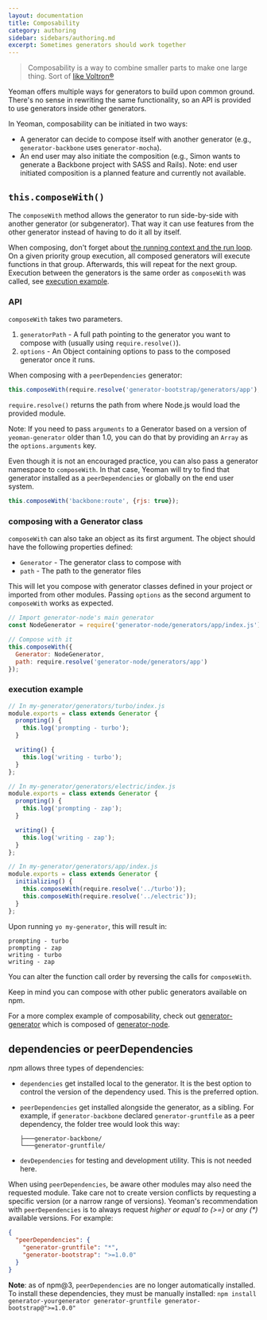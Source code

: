 ```yaml
---
layout: documentation
title: Composability
category: authoring
sidebar: sidebars/authoring.md
excerpt: Sometimes generators should work together
---
```


> Composability is a way to combine smaller parts to make one large thing. Sort of [like Voltron&reg;](http://25.media.tumblr.com/tumblr_m1zllfCJV21r8gq9go11_250.gif)

Yeoman offers multiple ways for generators to build upon common ground. There's no sense in rewriting the same functionality, so an API is provided to use generators inside other generators.

In Yeoman, composability can be initiated in two ways:

 * A generator can decide to compose itself with another generator (e.g., `generator-backbone` uses `generator-mocha`).
 * An end user may also initiate the composition (e.g., Simon wants to generate a Backbone project with SASS and Rails). Note: end user initiated composition is a planned feature and currently not available.

## `this.composeWith()`

The `composeWith` method allows the generator to run side-by-side with another generator (or subgenerator). That way it can use features from the other generator instead of having to do it all by itself.

When composing, don't forget about [the running context and the run loop](/authoring/running-context.html). On a given priority group execution, all composed generators will execute functions in that group. Afterwards, this will repeat for the next group. Execution between the generators is the same order as `composeWith` was called, see [execution example](#order).

### API

`composeWith` takes two parameters.

 1. `generatorPath` - A full path pointing to the generator you want to compose with (usually using `require.resolve()`).
 2. `options` - An Object containing options to pass to the composed generator once it runs.

When composing with a `peerDependencies` generator:

```js
this.composeWith(require.resolve('generator-bootstrap/generators/app'), {preprocessor: 'sass'});
```

`require.resolve()` returns the path from where Node.js would load the provided module.

Note: If you need to pass `arguments` to a Generator based on a version of `yeoman-generator` older than 1.0, you can do that by providing an `Array` as the `options.arguments` key.

Even though it is not an encouraged practice, you can also pass a generator namespace to `composeWith`. In that case, Yeoman will try to find that generator installed as a `peerDependencies` or globally on the end user system.

```js
this.composeWith('backbone:route', {rjs: true});
```

### composing with a Generator class

`composeWith` can also take an object as its first argument. The object should have the following properties defined:

- `Generator` - The generator class to compose with
- `path` - The path to the generator files

This will let you compose with generator classes defined in your project or imported from other modules. Passing `options` as the second argument to `composeWith` works as expected.

```js
// Import generator-node's main generator
const NodeGenerator = require('generator-node/generators/app/index.js');

// Compose with it
this.composeWith({
  Generator: NodeGenerator,
  path: require.resolve('generator-node/generators/app')
});
```

### <a name="order"></a>execution example
```js
// In my-generator/generators/turbo/index.js
module.exports = class extends Generator {
  prompting() {
    this.log('prompting - turbo');
  }

  writing() {
    this.log('writing - turbo');
  }
};

// In my-generator/generators/electric/index.js
module.exports = class extends Generator {
  prompting() {
    this.log('prompting - zap');
  }

  writing() {
    this.log('writing - zap');
  }
};

// In my-generator/generators/app/index.js
module.exports = class extends Generator {
  initializing() {
    this.composeWith(require.resolve('../turbo'));
    this.composeWith(require.resolve('../electric'));
  }
};
```

Upon running `yo my-generator`, this will result in:

```
prompting - turbo
prompting - zap
writing - turbo
writing - zap
```

You can alter the function call order by reversing the calls for `composeWith`.

Keep in mind you can compose with other public generators available on npm.

For a more complex example of composability, check out
[generator-generator](https://github.com/yeoman/generator-generator/blob/master/app/index.js)
which is composed of
[generator-node](https://github.com/yeoman/generator-node).

## dependencies or peerDependencies

*npm* allows three types of dependencies:

 * `dependencies` get installed local to the generator. It is the best option to control the version of the dependency used. This is the preferred option.
 * `peerDependencies` get installed alongside the generator, as a sibling. For example, if `generator-backbone` declared `generator-gruntfile` as a peer dependency, the folder tree would look this way:

    ```
    ├───generator-backbone/
    └───generator-gruntfile/
    ```
 * `devDependencies` for testing and development utility. This is not needed here.

When using `peerDependencies`, be aware other modules may also need the requested module. Take care not to create version conflicts by requesting a specific version (or a narrow range of versions). Yeoman's recommendation with `peerDependencies` is to always request _higher or equal to (>=)_ or _any (*)_ available versions. For example:

```json
{
  "peerDependencies": {
    "generator-gruntfile": "*",
    "generator-bootstrap": ">=1.0.0"
  }
}
```

**Note**: as of npm@3, `peerDependencies` are no longer automatically installed. To install these dependencies, they must be manually installed: `npm install generator-yourgenerator generator-gruntfile generator-bootstrap@">=1.0.0"`
